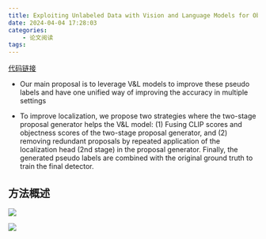 ```yaml
---
title: Exploiting Unlabeled Data with Vision and Language Models for Object Detection
date: 2024-04-04 17:28:03
categories: 
    - 论文阅读
tags: 
---
```


[代码链接](https://github.com/xiaofeng94/VL-PLM)

-  Our main proposal is to leverage V&L models to improve these pseudo labels and have one unified way of improving
the accuracy in multiple settings

- To improve localization, we propose two strategies where the two-stage proposal generator helps the V&L model: (1) Fusing CLIP scores and objectness scores of the two-stage proposal generator, and (2) removing redundant proposals by repeated application of the localization head (2nd stage) in the proposal generator. Finally, the generated pseudo labels are combined with the original ground truth to train the final detector. 

## 方法概述

![](/img/paper/202404072031.png)

![](/img/paper/202404072032.png)

